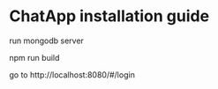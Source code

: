# ChatApp installation guide

run mongodb server


npm run build


go to http://localhost:8080/#/login
